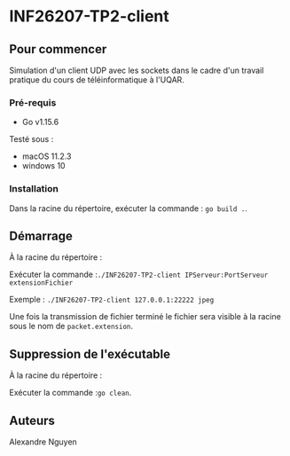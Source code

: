 # INF26207-TP2-client

## Pour commencer

Simulation d'un client UDP avec les sockets dans le cadre d'un travail pratique du cours de téléinformatique à l'UQAR.

### Pré-requis

- Go v1.15.6

Testé sous :
- macOS 11.2.3
- windows 10 

### Installation

Dans la racine du répertoire, exécuter la commande : ``go build .``.

## Démarrage

À la racine du répertoire :

Exécuter la commande :``./INF26207-TP2-client IPServeur:PortServeur extensionFichier``

Exemple : ``./INF26207-TP2-client 127.0.0.1:22222 jpeg``

Une fois la transmission de fichier terminé le fichier sera visible à la racine sous le nom de ``packet.extension``.

## Suppression de l'exécutable 

À la racine du répertoire :

Exécuter la commande :``go clean``.

## Auteurs

Alexandre Nguyen